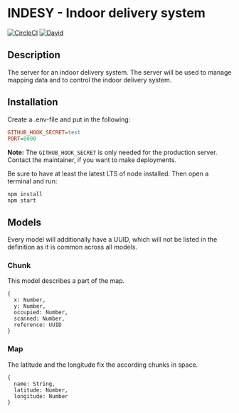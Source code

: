 # INDESY - Indoor delivery system
[![CircleCI](https://img.shields.io/circleci/project/nicklasfrahm/indesy-server/master.svg?style=flat-square&label=master)](https://circleci.com/gh/nicklasfrahm/indesy-server)
[![David](https://img.shields.io/david/nicklasfrahm/indesy-server.svg?style=flat-square)](https://david-dm.org/)

## Description
The server for an indoor delivery system. The server will be used to manage mapping data and to control the indoor delivery system.

## Installation
Create a .env-file and put in the following:

```ini
GITHUB_HOOK_SECRET=test
PORT=8000
```

**Note:** The `GITHUB_HOOK_SECRET` is only needed for the production server. Contact the maintainer, if you want to make deployments.

Be sure to have at least the latest LTS of node installed. Then open a terminal and run:
```shell
npm install
npm start
```

## Models
Every model will additionally have a UUID, which will not be listed in the definition as it is common across all models.

### Chunk
This model describes a part of the map.
```
{
  x: Number,
  y: Number,
  occupied: Number,
  scanned: Number,
  reference: UUID
}
```

### Map
The latitude and the longitude fix the according chunks in space.
```
{
  name: String,
  latitude: Number,
  longitude: Number
}
```